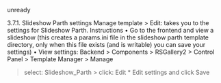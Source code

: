 
unready

3.7.1. Slideshow Parth settings
Manage template > Edit: takes you to the settings for Slideshow Parth.
Instructions
• Go to the frontend and view a slideshow (this creates a params.ini file in the slideshow parth template
directory, only when this file exists (and is writable) you can save your settings)
• View settings: Backend > Components > RSGallery2 > Control Panel > Template Manager > Manage
> select: Slideshow_Parth > click: Edit * Edit settings and click Save
